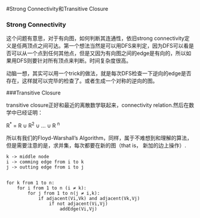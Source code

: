 #Strong Connectivity和Transitive Closure

### Strong Connectivity

这个问题有意思，对于有向图，如何判断其连通性，依旧strong connectivity定义是任两顶点之间可达。第一个想法当然是可以用DFS来判定，因为DFS可以看是否可以从一个点到任何其他点，但是又因为有向图之间的edge是有向的，所以如果用DFS则要针对所有顶点来判断。时间复杂度很高。

动脑一想，其实可以用一个trick的做法，就是每次DFS检查一下逆向的edge是否存在，这样就可以完毕的检查了。或者生成一个对称的逆向的图。


###Transitive Closure

transitive closure正好和最近的离散数学联起来，connectivity relation.然后在数学中已经证明：

R<sup>*</sup> = R ∪ R<sup>2</sup> ∪ ... ∪ R <sup>n</sup>

所以有我们的Floyd-Warshall’s Algorithm，同样，属于不难想到和理解的算法，但是需要注意的是，求并集，每次都要在新的图（that is， 新加的边上操作）.


```
k -> middle node
i -> comming edge from i to k
j -> outting edge from i to j


for k from 1 to n:
	for i from 1 to n (i ≠ k):
		for j from 1 to n(j ≠ i,k):
			if adjacent(Vi,Vk) and adjacent(Vk,Vj)
				if not adjacent(Vi,Vj)
					addEdge(Vi,Vj)
		
```